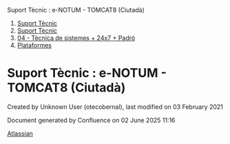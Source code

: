 Suport Tècnic : e-NOTUM - TOMCAT8 (Ciutadà)  

1.  [Suport Tècnic](index.md)
2.  [Suport Tècnic](13893782.md)
3.  [04 - Tècnica de sistemes + 24x7 + Padró](26313202.md)
4.  [Plataformes](Plataformes_41520520.md)

Suport Tècnic : e-NOTUM - TOMCAT8 (Ciutadà)
===========================================

Created by Unknown User (otecobernal), last modified on 03 February 2021

Document generated by Confluence on 02 June 2025 11:16

[Atlassian](http://www.atlassian.com/)